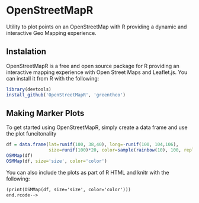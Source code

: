OpenStreetMapR
==============

Utility to plot points on an OpenStreetMap with R providing a dynamic and interactive Geo Mapping experience.

Instalation
-------------

OpenStreetMapR is a free and open source package for R providing an interactive mapping experience with Open Street Maps and Leaflet.js.  You can install it from R with the following:

 
```R
library(devtools)
install_github('OpenStreetMapR', 'greentheo')
```


Making Marker Plots
-------------------

To get started using OpenStreetMapR, simply create a data frame and use the plot funcitonality

```R
df = data.frame(lat=runif(100, 38,40), long=-runif(100, 104,106), 
                size=runif(100)*20, color=sample(rainbow(10), 100, replace=T))
OSMMap(df)
OSMMap(df, size='size', color='color')
```

You can also include the plots as part of R HTML and knitr with the following:

```HTML <!--begin.rcode results='asis'
(print(OSMMap(df, size='size', color='color')))
end.rcode-->
```
 
